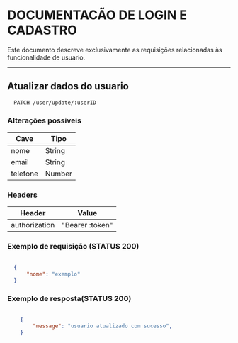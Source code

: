 # DOCUMENTACÃO DE LOGIN E CADASTRO

Este documento descreve exclusivamente as requisições relacionadas às funcionalidade de usuario.

***

## Atualizar dados do usuario 


```https
  PATCH /user/update/:userID 
```

### Alterações possiveis 

| Cave             | Tipo            |
|------------------|-----------------|
| nome             | String          |
| email            | String          |
| telefone         | Number          |

### Headers

| Header           | Value           |
|------------------|-----------------|
| authorization    | "Bearer :token" |

### Exemplo de requisição (STATUS 200)

```json

  {
	  "nome": "exemplo"
  }
```

### Exemplo de resposta(STATUS 200)

```json

    {
	    "message": "usuario atualizado com sucesso",
    }
```
